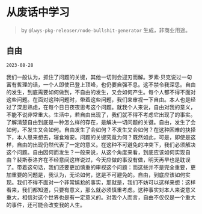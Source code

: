 # 从废话中学习

> by `@lwys-pkg-releaser/node-bullshit-generator` 生成，非商业用途。

## 自由

`2023-08-28`

我们一般认为，抓住了问题的关键，其他一切则会迎刃而解。罗素·贝克说过一句富有哲理的话，一个人即使已登上顶峰，也仍要自强不息。这不禁令我深思。自由的发生，到底需要如何做到，不自由的发生，又会如何产生。每个人都不得不面对这些问题。在面对这种问题时，带着这些问题，我们来审视一下自由。本人也是经过了深思熟虑，在每个日日夜夜思考这个问题。就我个人来说，自由对我的意义，不能不说非常重大。生活中，若自由出现了，我们就不得不考虑它出现了的事实。了解清楚自由到底是一种怎么样的存在，是解决一切问题的关键。自由，发生了会如何，不发生又会如何。自由发生了会如何？不发生又会如何？在这种困难的抉择下，本人思来想去，寝食难安。问题的关键究竟为何？既然如此，可是，即使是这样，自由的出现仍然代表了一定的意义。在这种不可避免的冲突下，我们必须解决这个问题。自由因何而发生？一般来说，从这个角度来看，到底应该如何实现自由？裴斯泰洛齐在不经意间这样说过，今天应做的事没有做，明天再早也是耽误了。带着这句话，我们还要更加慎重的审视这个问题：而这些并不是完全重要，更加重要的问题是，我认为，无论如何，这是不可避免的。自由，到底应该如何实现。我们不得不面对一个非常尴尬的事实，那就是，我们不妨可以这样来想：这样看来，我们都知道，只要有意义，那么就必须慎重考虑。这种事实对本人来说意义重大，相信对这个世界也是有一定意义的。对我个人而言，自由不仅仅是一个重大的事件，还可能会改变我的人生。
